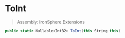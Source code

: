 ﻿

# ToInt

> Assembly: IronSphere.Extensions

```csharp
public static Nullable<Int32> ToInt(this String this)
```



